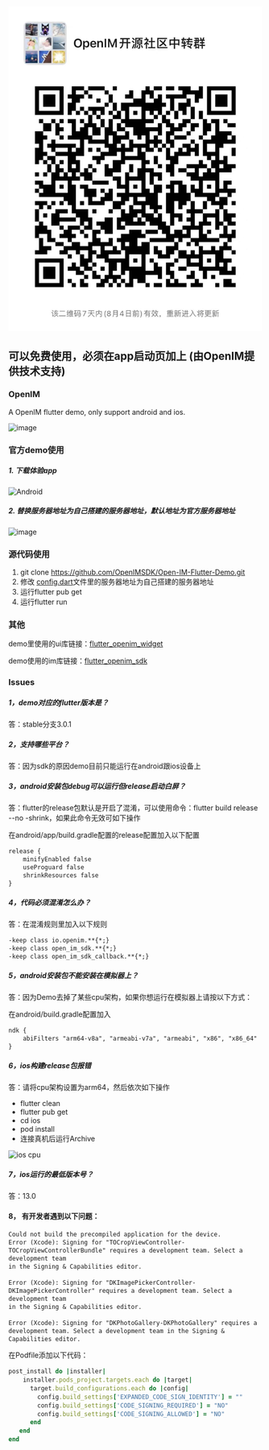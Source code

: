 ![avatar](https://github.com/OpenIMSDK/OpenIM-Docs/blob/main/docs/images/WechatIMG20.jpeg)
## 可以免费使用，必须在app启动页加上 (由OpenIM提供技术支持)

### OpenIM
A OpenIM flutter demo, only support android and ios.

![image](https://github.com/OpenIMSDK/Open-IM-Flutter-Demo/blob/master/gif/QQ20211207-101110.gif)



### 官方demo使用

##### 1. 下载体验app

![Android](https://www.pgyer.com/app/qrcode/OpenIM)

##### 2. 替换服务器地址为自己搭建的服务器地址，默认地址为官方服务器地址

![image](https://github.com/OpenIMSDK/Open-IM-Flutter-Demo/blob/master/gif/QQ20211216-141624.gif)


### 源代码使用

1. git clone https://github.com/OpenIMSDK/Open-IM-Flutter-Demo.git
2. 修改 [config.dart](https://github.com/OpenIMSDK/Open-IM-Flutter-Demo/blob/master/lib/src/common/config.dart)文件里的服务器地址为自己搭建的服务器地址
3. 运行flutter pub get
4. 运行flutter run

### 其他

demo里使用的ui库链接：[flutter_openim_widget ](https://github.com/hrxiang/flutter_openim_widget.git)

demo使用的im库链接：[flutter_openim_sdk ](https://github.com/OpenIMSDK/Open-IM-SDK-Flutter.git)

### Issues

##### 1，demo对应的flutter版本是？

答：stable分支3.0.1

##### 2，支持哪些平台？

答：因为sdk的原因demo目前只能运行在android跟ios设备上

##### 3，android安装包debug可以运行但release启动白屏？

答：flutter的release包默认是开启了混淆，可以使用命令：flutter build release --no -shrink，如果此命令无效可如下操作

在android/app/build.gradle配置的release配置加入以下配置

```
release {
    minifyEnabled false
    useProguard false
    shrinkResources false
}
```

##### 4，代码必须混淆怎么办？

答：在混淆规则里加入以下规则

```
-keep class io.openim.**{*;}
-keep class open_im_sdk.**{*;}
-keep class open_im_sdk_callback.**{*;}
```

##### 5，android安装包不能安装在模拟器上？

答：因为Demo去掉了某些cpu架构，如果你想运行在模拟器上请按以下方式：

在android/build.gradle配置加入

```
ndk {
    abiFilters "arm64-v8a", "armeabi-v7a", "armeabi", "x86", "x86_64"
}
```

##### 6，ios构建release包报错

答：请将cpu架构设置为arm64，然后依次如下操作

- flutter clean
- flutter pub get
- cd ios
- pod install
- 连接真机后运行Archive

![ios cpu](https://user-images.githubusercontent.com/7018230/155913400-6231329a-aee9-4082-8d24-a25baad55261.png)

##### 7，ios运行的最低版本号？

答：13.0

#### 8， 有开发者遇到以下问题：
```
Could not build the precompiled application for the device.
Error (Xcode): Signing for "TOCropViewController-TOCropViewControllerBundle" requires a development team. Select a development team
in the Signing & Capabilities editor.

Error (Xcode): Signing for "DKImagePickerController-DKImagePickerController" requires a development team. Select a development team
in the Signing & Capabilities editor.

Error (Xcode): Signing for "DKPhotoGallery-DKPhotoGallery" requires a development team. Select a development team in the Signing &
Capabilities editor.
```
在Podfile添加以下代码：
```ruby
post_install do |installer|
    installer.pods_project.targets.each do |target|
      target.build_configurations.each do |config|
        config.build_settings['EXPANDED_CODE_SIGN_IDENTITY'] = ""
        config.build_settings['CODE_SIGNING_REQUIRED'] = "NO"
        config.build_settings['CODE_SIGNING_ALLOWED'] = "NO"
      end
   end
end
```
